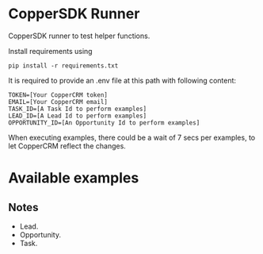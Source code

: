 # CopperSDK Runner

CopperSDK runner to test helper functions.

Install requirements using

`pip install -r requirements.txt`

It is required to provide an .env file at this path with following content:

```
TOKEN=[Your CopperCRM token]
EMAIL=[Your CopperCRM email]
TASK_ID=[A Task Id to perform examples]
LEAD_ID=[A Lead Id to perform examples]
OPPORTUNITY_ID=[An Opportunity Id to perform examples]
```

When executing examples, there could be a wait of 7 secs per examples, to let
CopperCRM reflect the changes.

# Available examples

## Notes

* Lead.
* Opportunity.
* Task.

